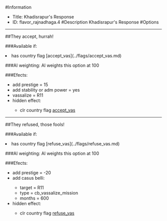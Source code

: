 #Information
 - Title: Khadisrapur's Response
 - ID: flavor_rajnadhaga.4
#Description
Khadisrapur's Response
#Options

___
##They accept, hurrah!

###Available if:
<li>has country flag [accept_vas](../flags/accept_vas.md)</li>

###AI weighting:
AI weights this option at 100


###Efects:<ul><li>add prestige = 15</li><li>add stability or adm power = yes</li><li>vassalize = R11</li><li>hidden effect:</li><ul><li>clr country flag [accept_vas](../flags/accept_vas.md)</li></ul></ul>

___
##They refused, those fools!

###Available if:
<li>has country flag [refuse_vas](../flags/refuse_vas.md)</li>

###AI weighting:
AI weights this option at 100


###Efects:<ul><li>add prestige = -20</li><li>add casus belli:</li><ul><li>target = R11</li><li>type = cb_vassalize_mission</li><li>months = 600</li></ul><li>hidden effect:</li><ul><li>clr country flag [refuse_vas](../flags/refuse_vas.md)</li></ul></ul>

